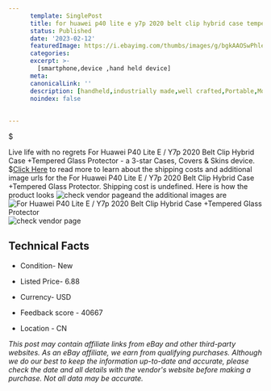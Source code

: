 ```yaml
---
      template: SinglePost
      title: for huawei p40 lite e y7p 2020 belt clip hybrid case tempered glass protector
      status: Published
      date: '2023-02-12'
      featuredImage: https://i.ebayimg.com/thumbs/images/g/bgkAAOSwPhle-Aax/s-l225.jpg
      categories: 
      excerpt: >-
        [smartphone,device ,hand held device]
      meta:
      canonicalLink: ''
      description: [handheld,industrially made,well crafted,Portable,Mobile,Compact,Convenient,Lightweight,Maneuverable,Man-portable,Miniature,Carriable,Hand-held,Light,Holdable,Transportable,Mobile device,Pocket-sized,On-the-go,Wireless,Cordless,Compact size,Convenient size, smartphone,device ,hand held device]
      noindex: false
      
        
---
```

$

Live life with no regrets For Huawei P40 Lite E / Y7p 2020 Belt Clip Hybrid Case +Tempered Glass Protector - a 3-star Cases, Covers & Skins device.
$[Click Here](https://www.ebay.com/itm/274411092419?hash=item3fe42cf9c3%3Ag%3AbgkAAOSwPhle-Aax&mkevt=1&mkcid=1&mkrid=711-53200-19255-0&campid=%253CePNCampaignId%253E&customid=%253CreferenceId%253E&toolid=10049) to read more to learn about the shipping costs and additional image urls for the For Huawei P40 Lite E / Y7p 2020 Belt Clip Hybrid Case +Tempered Glass Protector. Shipping cost is undefined. Here is how the product looks ![check vendor page](https://i.ebayimg.com/thumbs/images/g/bgkAAOSwPhle-Aax/s-l225.jpg)and the additional images are![For Huawei P40 Lite E / Y7p 2020 Belt Clip Hybrid Case +Tempered Glass Protector](https://i.ebayimg.com/images/g/bgkAAOSwPhle-Aax/s-l1200.jpg)![check vendor page](https://origin-galleryplus.ebayimg.com/ws/web/274411092419_2_0_1/225x225.jpg,https://origin-galleryplus.ebayimg.com/ws/web/274411092419_3_0_1/225x225.jpg,https://origin-galleryplus.ebayimg.com/ws/web/274411092419_4_0_1/225x225.jpg,https://origin-galleryplus.ebayimg.com/ws/web/274411092419_5_0_1/225x225.jpg)



 ## Technical Facts 



     
      

 - Condition- New 


      

 - Listed Price- 6.88 


      

 - Currency- USD 


      

 - Feedback score - 40667 


      

 - Location - CN 


      
      

 *_This post may contain affiliate links from eBay and other third-party websites. As an eBay affiliate, we earn from qualifying purchases. Although we do our best to keep the information up-to-date and accurate, please check the date and all details with the vendor's website before making a purchase. Not all data may be accurate._*







